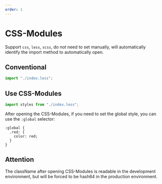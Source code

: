 ```yaml
---
order: 1
---
```


# CSS-Modules

Support `css`, `less`, `scss`, do not need to set manually, will automatically identify the import method to automatically open.

## Conventional

```js
import "./index.less";
```

## Use CSS-Modules

```js
import styles from "./index.less";
```

After opening the CSS-Modules, if you need to set the global style, you can use the `:global` selector:

```less
:global {
  .red: {
    color: red;
  }
}
```

## Attention

The className after opening CSS-Modules is readable in the development environment, but will be forced to be hash64 in the production environment.
